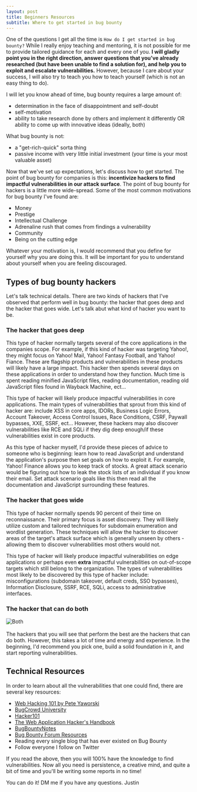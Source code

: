```yaml
---
layout: post
title: Beginners Resources
subtitle: Where to get started in bug bounty
---
```

One of the questions I get all the time is `How do I get started in bug bounty?` While I really enjoy teaching and mentoring, it is not possible for me to provide tailored guidance for each and every one of you. **I will gladly point you in the right direction, answer questions that you've already researched (but have been unable to find a solution for), and help you to exploit and escalate vulnerabilities.** However, because I care about your success, I will also try to teach you how to teach yourself (which is not an easy thing to do). 

I will let you know ahead of time, bug bounty requires a large amount of:
- determination in the face of disappointment and self-doubt
- self-motivation
- ability to take research done by others and implement it differently OR ability to come up with innovative ideas (ideally, both)

What bug bounty is not:
- a "get-rich-quick" sorta thing
- passive income with very little initial investment (your time is your most valuable asset)

Now that we've set up expectations, let's discuss how to get started. The point of bug bounty for companies is this: **incentivize hackers to find impactful vulnerabilities in our attack surface**. The point of bug bounty for hackers is a little more wide-spread. Some of the most common motivations for bug bounty I've found are:
- Money
- Prestige 
- Intellectual Challenge
- Adrenaline rush that comes from findings a vulnerability
- Community
- Being on the cutting edge

Whatever your motivation is, I would recommend that you define for yourself why you are doing this. It will be important for you to understand about yourself when you are feeling discouraged.


## Types of bug bounty hackers

Let's talk technical details. There are two kinds of hackers that I've observed that perform well in bug bounty: the hacker that goes deep and the hacker that goes wide. Let's talk abut what kind of hacker you want to be. 

### The hacker that goes deep 
This type of hacker normally targets several of the core applications in the companies scope. For example, if this kind of hacker was targeting Yahoo!, they might focus on Yahoo! Mail, Yahoo! Fantasy Football, and Yahoo! Fiance. These are flagship products and vulnerabilities in these products will likely have a large impact. This hacker then spends several days on these applications in order to understand how they function. Much time is spent reading minified JavaScript files, reading documentation, reading old JavaScript files found in Wayback Machine, ect...

This type of hacker will likely produce impactful vulnerabilities in core applications. The main types of vulnerabilities that sprout from this kind of hacker are: include XSS in core apps, IDORs, Business Logic Errors, Account Takeover, Access Control Issues, Race Conditions, CSRF, Paywall bypasses, XXE, SSRF, ect... However, these hackers may also discover vulnerabilities like RCE and SQLi if they dig deep enough/if these vulnerabilities exist in core products. 

As this type of hacker myself, I'd provide these pieces of advice to someone who is beginning: learn how to read JavaScript and understand the application's purpose then set goals on how to exploit it. For example, Yahoo! Finance allows you to keep track of stocks. A great attack scenario would be figuring out how to leak the stock lists of an individual if you know their email. Set attack scenario goals like this then read all the documentation and JavaScript surrounding these features.

### The hacker that goes wide
This type of hacker normally spends 90 percent of their time on reconnaissance. Their primary focus is asset discovery. They will likely utilize custom and tailored techniques for subdomain enumeration and wordlist generation. These techniques will allow the hacker to discover areas of the target's attack surface which is generally unseen by others - allowing them to discover vulnerabilities most others would not. 

This type of hacker will likely produce impactful vulnerabilities on edge applications or perhaps even **extra** impactful vulnerabilities on out-of-scope targets which still belong to the organization. The types of vulnerabilities most likely to be discovered by this type of hacker include: misconfigurations (subdomain takeover, default creds, SSO bypasses), Information Disclosure, SSRF, RCE, SQLi, access to administrative interfaces. 

### The hacker that can do both
![Both](https://media.giphy.com/media/QqkA9W8xEjKPC/200.gif)
<br>
<br>
The hackers that you will see that perform the best are the hackers that can do both. However, this takes a lot of time and energy and experience. In the beginning, I'd recommend you pick one, build a solid foundation in it, and start reporting vulnerabilities. 


## Technical Resources
In order to learn about all the vulnerabilities that one could find, there are several key resources:
- [Web Hacking 101 by Pete Yaworski](https://leanpub.com/web-hacking-101)
- [BugCrowd University](https://www.bugcrowd.com/hackers/bugcrowd-university/)
- [Hacker101](https://www.hacker101.com/videos)
- [The Web Application Hacker's Handbook](https://www.amazon.com/Web-Application-Hackers-Handbook-Exploiting/dp/1118026470)
- [BugBountyNotes](https://www.bugbountynotes.com/)
- [Bug Bounty Forum Resources](https://bugbountyforum.com/resources/)
- Reading every single blog that has ever existed on Bug Bounty
- Follow everyone I follow on Twitter

If you read the above, then you will 100% have the knowledge to find vulnerabilities. Now all you need is persistence, a creative mind, and quite a bit of time and you'll be writing some reports in no time!

You can do it! DM me if you have any questions.
Justin





